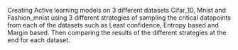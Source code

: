 Creating Active learning models on 3 different datasets Cifar_10, Mnist and Fashion_mnist using 3 different strategies of sampling the critical datapoints from each of the datasets such as Least confidence, Entropy based and Margin based. Then comparing the results of the different strategies at the end for each dataset.